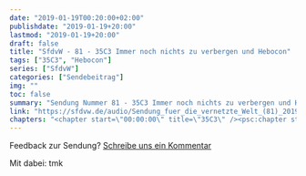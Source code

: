 ```yaml
---
date: "2019-01-19T00:20:00+02:00"
publishdate: "2019-01-19+20:00"
lastmod: "2019-01-19+20:00"
draft: false
title: "SfdvW - 81 - 35C3 Immer noch nichts zu verbergen und Hebocon"
tags: ["35C3", "Hebocon"]
series: ["SfdvW"]
categories: ["Sendebeitrag"]
img: ""
toc: false
summary: "Sendung Nummer 81 - 35C3 Immer noch nichts zu verbergen und Hebocon"
link: "https://sfdvw.de/audio/Sendung_fuer_die_vernetzte_Welt_(81)_2019_01_19_35C3_Immer_noch_nichts_zu_verbergen_und_Hebocon.mp3"
chapters: "<chapter start=\"00:00:00\" title=\"35C3\" /><psc:chapter start=\"00:27:18\" title=\"Hebocon\" />"
---
```


<div align="center" id="example"></div>
<script src="https://cdn.podlove.org/web-player/embed.js"></script>


Feedback zur Sendung?
[Schreibe uns ein Kommentar](mailto:SfdvW@radiocorax.de)

Mit dabei: tmk

<script>
  podlovePlayer('#example', '/blog/sfdvw81.json');
</script>
